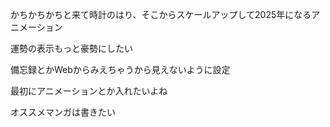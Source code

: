 かちかちかちと来て時計のはり、そこからスケールアップして2025年になるアニメーション<br>

運勢の表示もっと豪勢にしたい

備忘録とかWebからみえちゃうから見えないように設定

最初にアニメーションとか入れたいよね

オススメマンガは書きたい